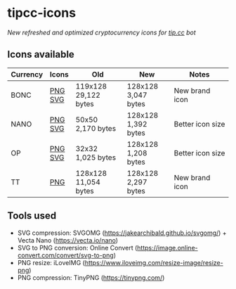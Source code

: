 # tipcc-icons
*New refreshed and optimized cryptocurrency icons for [tip.cc](https://tip.ccc/) bot*

## Icons available

| Currency | Icons | Old | New | Notes |
|----------|-------|-----|-----|-------|
| BONC | [PNG](/dist/PNG/BONC.png)<br>[SVG](/dist/SVG/BONC.svg) | 119x128<br>29,122 bytes | 128x128<br>3,047 bytes | New brand icon |
| NANO | [PNG](/dist/PNG/NANO.png)<br>[SVG](/dist/SVG/NANO.svg) | 50x50<br>2,170 bytes | 128x128<br>1,392 bytes | Better icon size |
| OP | [PNG](/dist/PNG/OP.png)<br>[SVG](/dist/SVG/OP.svg) | 32x32<br>1,025 bytes | 128x128<br>1,208 bytes | Better icon size |
| TT | [PNG](/dist/PNG/TT.png) | 128x128<br>11,054 bytes | 128x128<br>2,297 bytes | New brand icon |

## Tools used

- SVG compression: SVGOMG (https://jakearchibald.github.io/svgomg/) + Vecta Nano (https://vecta.io/nano)
- SVG to PNG conversion: Online Convert (https://image.online-convert.com/convert/svg-to-png)
- PNG resize: iLoveIMG (https://www.iloveimg.com/resize-image/resize-png)
- PNG compression: TinyPNG (https://tinypng.com/)